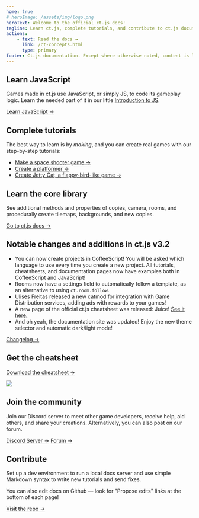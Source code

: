 ```yaml
---
home: true
# heroImage: /assets/img/logo.png
heroText: Welcome to the official ct.js docs!
tagline: Learn ct.js, complete tutorials, and contribute to ct.js documentation
actions:
    - text: Read the docs →
      link: /ct-concepts.html
      type: primary
footer: Ct.js documentation. Except where otherwise noted, content is licensed under a Creative Commons Attribution 4.0 International License.
---
```

<div class="feature-panel">
    <div class="features">
        <div class="feature" style="flex-basis: 33%">
            <h2>Learn JavaScript</h2>
            <p>Games made in ct.js use JavaScript, or simply JS, to code its gameplay logic. Learn the needed part of it in our little <a href="/learn-js/jsintro_pt1.html">Introduction to JS</a>.</p>
            <a href="/learn-js/jsintro_pt1.html" class="action-button">Learn JavaScript →</a>
        </div>
        <div class="feature" style="flex-basis: 33%">
            <h2>Complete tutorials</h2>
            <p>The best way to learn is by <i>making</i>, and you can create real games with our step-by-step tutorials:</p>
            <ul>
                <li><a href="/tutorials/making-games-shooter.html">Make a space shooter game →</a></li>
                <li><a href="/tutorials/making-games-platformer.html">Create a platformer →</a></li>
                <li><a href="/tutorials/making-games-jettycat.html">Create Jetty Cat, a flappy-bird-like game →</a></li>
            </ul>
        </div>
        <div class="feature" style="flex-basis: 33%">
            <h2>Learn the core library</h2>
            <p>See additional methods and properties of copies, camera, rooms, and procedurally create tilemaps, backgrounds, and new copies.</p>
            <a href="/ct-concepts.html" class="action-button">Go to ct.js docs →</a>
        </div>
        <div class="feature" style="flex-basis: 65%;">
            <h2>Notable changes and additions in ct.js v3.2</h2>
            <ul>
                <li>You can now create projects in CoffeeScript! You will be asked which language to use every time you create a new project. All tutorials, cheatsheets, and documentation pages now have examples both in CoffeeScript and JavaScript!</li>
                <li>Rooms now have a settings field to automatically follow a template, as an alternative to using <code>ct.room.follow</code>.</li>
                <li>Ulises Freitas released a new catmod for integration with Game Distribution services, adding ads with rewards to your games!</li>
                <li>A new page of the official ct.js cheatsheet was released: Juice! <a href="https://comigo.itch.io/ct-cheat-sheet" target="_blank">See it here.</a></li>
                <li>And oh yeah, the documentation site was updated! Enjoy the new theme selector and automatic dark/light mode!</li>
            </ul>
            <a href="https://ctjs.rocks/changelog/" target="_blank">Changelog →</a>
        </div>
        <div class="feature" style="flex-basis: 35%;">
            <h2>Get the cheatsheet</h2>
            <a class="action-button" target="_blank" href="https://comigo.itch.io/ct-cheat-sheet">Download the cheatsheet →</a>
            <p></p>
            <img src="/assets/img/CheatsheetThumbnail.png">
        </div>
        <div class="feature" style="flex-basis: 50%;">
            <h2>Join the community</h2>
            <p>Join our Discord server to meet other game developers, receive help, aid others, and share your creations. Alternatively, you can also post on our forum.</p>
            <a class="action-button" target="_blank" href="https://discord.gg/CggbPkb">Discord Server →</a>
            <a class="action-button" target="_blank" href="https://forum.ctjs.rocks/">Forum →</a>
        </div>
        <div class="feature"  style="flex-basis: 50%;">
            <h2>Contribute</h2>
            <p>Set up a dev environment to run a local docs server and use simple Markdown syntax to write new tutorials and send fixes.</p>
            <p>You can also edit docs on Github — look for "Propose edits" links at the bottom of each page!</p>
            <a class="action-button" target="_blank" href="https://github.com/ct-js/docs.ctjs.rocks">Visit the repo →</a>
        </div>
    </div>
</div>